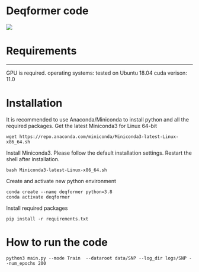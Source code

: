 # Deqformer code 
![](./img/arch.tiff)
# Requirements
------------------------
GPU is required. 
operating systems: tested on Ubuntu 18.04
cuda verison: 11.0

# Installation
It is recommended to use Anaconda/Miniconda to install python and all the required packages. 
Get the latest Miniconda3 for Linux 64-bit
```
wget https://repo.anaconda.com/miniconda/Miniconda3-latest-Linux-x86_64.sh
```
Install Miniconda3. Please follow the default installation settings. Restart the shell after installation.
```
bash Miniconda3-latest-Linux-x86_64.sh
```
Create and activate new python environment
```
conda create --name deqformer python=3.8
conda activate deqformer
```
Install required packages
```
pip install -r requirements.txt
```
# How to run the code
```
python3 main.py --mode Train  --dataroot data/SNP --log_dir logs/SNP --num_epochs 200
```